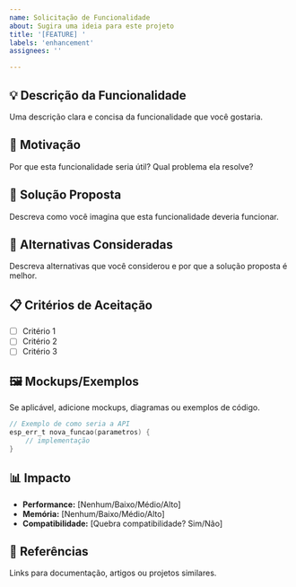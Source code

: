 ```yaml
---
name: Solicitação de Funcionalidade
about: Sugira uma ideia para este projeto
title: '[FEATURE] '
labels: 'enhancement'
assignees: ''

---
```


## 💡 Descrição da Funcionalidade
Uma descrição clara e concisa da funcionalidade que você gostaria.

## 🎯 Motivação
Por que esta funcionalidade seria útil? Qual problema ela resolve?

## 📝 Solução Proposta
Descreva como você imagina que esta funcionalidade deveria funcionar.

## 🔄 Alternativas Consideradas
Descreva alternativas que você considerou e por que a solução proposta é melhor.

## 📋 Critérios de Aceitação
- [ ] Critério 1
- [ ] Critério 2
- [ ] Critério 3

## 🖼️ Mockups/Exemplos
Se aplicável, adicione mockups, diagramas ou exemplos de código.

```c
// Exemplo de como seria a API
esp_err_t nova_funcao(parametros) {
    // implementação
}
```

## 📊 Impacto
- **Performance:** [Nenhum/Baixo/Médio/Alto]
- **Memória:** [Nenhum/Baixo/Médio/Alto]
- **Compatibilidade:** [Quebra compatibilidade? Sim/Não]

## 🔗 Referências
Links para documentação, artigos ou projetos similares. 